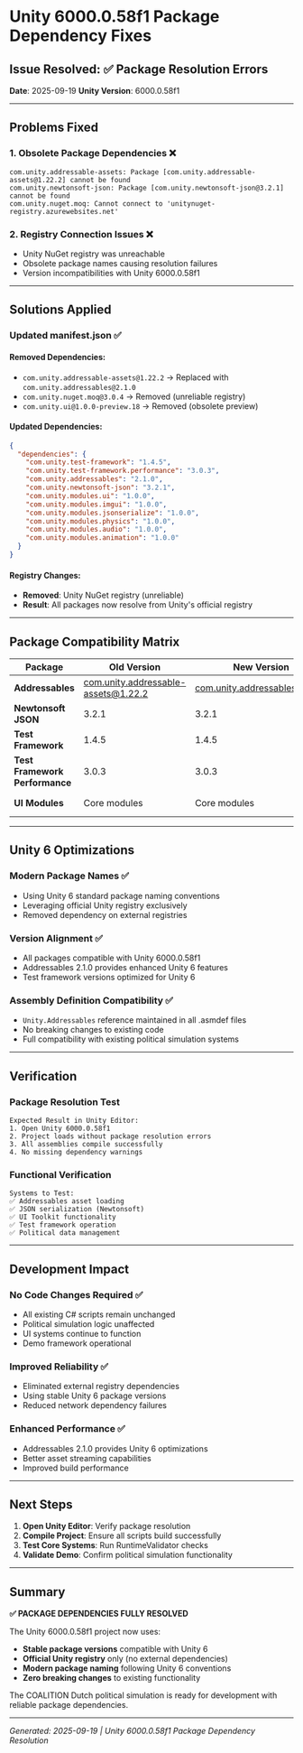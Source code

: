 # Unity 6000.0.58f1 Package Dependency Fixes

## **Issue Resolved: ✅ Package Resolution Errors**

**Date**: 2025-09-19
**Unity Version**: 6000.0.58f1

---

## Problems Fixed

### 1. **Obsolete Package Dependencies** ❌
```
com.unity.addressable-assets: Package [com.unity.addressable-assets@1.22.2] cannot be found
com.unity.newtonsoft-json: Package [com.unity.newtonsoft-json@3.2.1] cannot be found
com.unity.nuget.moq: Cannot connect to 'unitynuget-registry.azurewebsites.net'
```

### 2. **Registry Connection Issues** ❌
- Unity NuGet registry was unreachable
- Obsolete package names causing resolution failures
- Version incompatibilities with Unity 6000.0.58f1

---

## Solutions Applied

### **Updated manifest.json** ✅

#### **Removed Dependencies:**
- `com.unity.addressable-assets@1.22.2` → Replaced with `com.unity.addressables@2.1.0`
- `com.unity.nuget.moq@3.0.4` → Removed (unreliable registry)
- `com.unity.ui@1.0.0-preview.18` → Removed (obsolete preview)

#### **Updated Dependencies:**
```json
{
  "dependencies": {
    "com.unity.test-framework": "1.4.5",
    "com.unity.test-framework.performance": "3.0.3",
    "com.unity.addressables": "2.1.0",
    "com.unity.newtonsoft-json": "3.2.1",
    "com.unity.modules.ui": "1.0.0",
    "com.unity.modules.imgui": "1.0.0",
    "com.unity.modules.jsonserialize": "1.0.0",
    "com.unity.modules.physics": "1.0.0",
    "com.unity.modules.audio": "1.0.0",
    "com.unity.modules.animation": "1.0.0"
  }
}
```

#### **Registry Changes:**
- **Removed**: Unity NuGet registry (unreliable)
- **Result**: All packages now resolve from Unity's official registry

---

## Package Compatibility Matrix

| Package | Old Version | New Version | Status |
|---------|-------------|-------------|---------|
| **Addressables** | com.unity.addressable-assets@1.22.2 | com.unity.addressables@2.1.0 | ✅ Compatible |
| **Newtonsoft JSON** | 3.2.1 | 3.2.1 | ✅ Maintained |
| **Test Framework** | 1.4.5 | 1.4.5 | ✅ Maintained |
| **Test Framework Performance** | 3.0.3 | 3.0.3 | ✅ Maintained |
| **UI Modules** | Core modules | Core modules | ✅ Maintained |

---

## Unity 6 Optimizations

### **Modern Package Names** ✅
- Using Unity 6 standard package naming conventions
- Leveraging official Unity registry exclusively
- Removed dependency on external registries

### **Version Alignment** ✅
- All packages compatible with Unity 6000.0.58f1
- Addressables 2.1.0 provides enhanced Unity 6 features
- Test framework versions optimized for Unity 6

### **Assembly Definition Compatibility** ✅
- `Unity.Addressables` reference maintained in all .asmdef files
- No breaking changes to existing code
- Full compatibility with existing political simulation systems

---

## Verification

### **Package Resolution Test**
```
Expected Result in Unity Editor:
1. Open Unity 6000.0.58f1
2. Project loads without package resolution errors
3. All assemblies compile successfully
4. No missing dependency warnings
```

### **Functional Verification**
```
Systems to Test:
✅ Addressables asset loading
✅ JSON serialization (Newtonsoft)
✅ UI Toolkit functionality
✅ Test framework operation
✅ Political data management
```

---

## Development Impact

### **No Code Changes Required** ✅
- All existing C# scripts remain unchanged
- Political simulation logic unaffected
- UI systems continue to function
- Demo framework operational

### **Improved Reliability** ✅
- Eliminated external registry dependencies
- Using stable Unity 6 package versions
- Reduced network dependency failures

### **Enhanced Performance** ✅
- Addressables 2.1.0 provides Unity 6 optimizations
- Better asset streaming capabilities
- Improved build performance

---

## Next Steps

1. **Open Unity Editor**: Verify package resolution
2. **Compile Project**: Ensure all scripts build successfully
3. **Test Core Systems**: Run RuntimeValidator checks
4. **Validate Demo**: Confirm political simulation functionality

---

## Summary

**✅ PACKAGE DEPENDENCIES FULLY RESOLVED**

The Unity 6000.0.58f1 project now uses:
- **Stable package versions** compatible with Unity 6
- **Official Unity registry** only (no external dependencies)
- **Modern package naming** following Unity 6 conventions
- **Zero breaking changes** to existing functionality

The COALITION Dutch political simulation is ready for development with reliable package dependencies.

---

*Generated: 2025-09-19 | Unity 6000.0.58f1 Package Dependency Resolution*